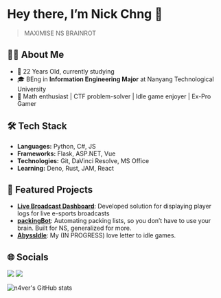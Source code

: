 # Hey there, I’m Nick Chng 👋

> MAXIMISE NS BRAINROT

## 👨‍💻 About Me
- 💬 22 Years Old, currently studying
- 🎓 BEng in **Information Engineering Major** at Nanyang Technological University
- 🧮 Math enthusiast | CTF problem-solver | Idle game enjoyer | Ex-Pro Gamer

## 🛠️ Tech Stack 
- **Languages:** Python, C#, JS
- **Frameworks:** Flask, ASP.NET, Vue
- **Technologies:** Git, DaVinci Resolve, MS Office
- **Learning:** Deno, Rust, JAM, React

## 🚀 Featured Projects
- [**Live Broadcast Dashboard**](https://github.com/n4ver/N4TV): Developed solution for displaying player logs for live e-sports broadcasts
- [**packingBot**](https://github.com/n4ver/packingBot): Automating packing lists, so you don’t have to use your brain. Built for NS, generalized for more.
- [**AbyssIdle**](https://github.com/n4ver/AbyssIdle): My (IN PROGRESS) love letter to idle games.

## 🌐 Socials
[![](https://img.shields.io/badge/linkedin-0a66c2)](https://www.linkedin.com/in/nicholas-chng-2a773a1a9/)
[![](https://img.shields.io/badge/Instagram-E4405F)](https://instagram.com/n1ckchng)




![n4ver's GitHub stats](https://github-readme-stats.vercel.app/api?username=n4ver&show_icons=true&theme=radical)

<!---
n4ver/n4ver is a ✨ special ✨ repository because its `README.md` (this file) appears on your GitHub profile.
You can click the Preview link to take a look at your changes.
--->
